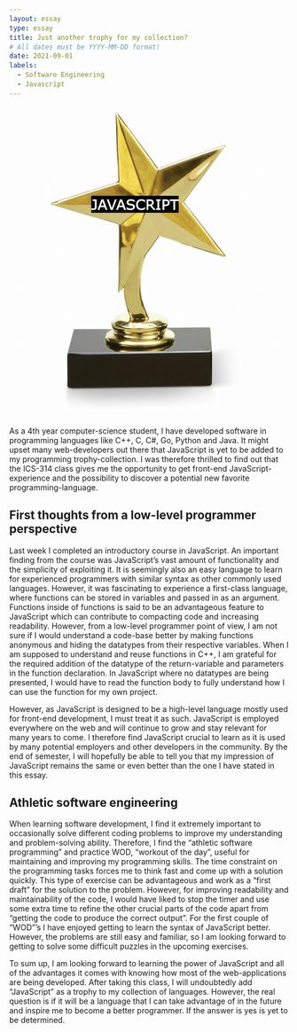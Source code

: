 ```yaml
---
layout: essay
type: essay
title: Just another trophy for my collection?
# All dates must be YYYY-MM-DD format!
date: 2021-09-01
labels:
  - Software Engineering
  - Javascript
---
```


<img class="ui medium right floated rounded image" src="../images/star.png">

As a 4th year computer-science student, I have developed software in programming languages like C++, C, C#, Go, Python and Java. It might upset many web-developers out there that JavaScript is yet to be added to my programming trophy-collection. I was therefore thrilled to find out that the ICS-314 class gives me the opportunity to get front-end JavaScript-experience and the possibility to discover a potential new favorite programming-language.  

## First thoughts from a low-level programmer perspective 
Last week I completed an introductory course in JavaScript. An important finding from the course was JavaScript’s vast amount of functionality and the simplicity of exploiting it. It is seemingly also an easy language to learn for experienced programmers with similar syntax as other commonly used languages. However, it was fascinating to experience a first-class language, where functions can be stored in variables and passed in as an argument. Functions inside of functions is said to be an advantageous feature to JavaScript which can contribute to compacting code and increasing readability. However, from a low-level programmer point of view, I am not sure if I would understand a code-base better by making functions anonymous and hiding the datatypes from their respective variables. When I am supposed to understand and reuse functions in C++, I am grateful for the required addition of the datatype of the return-variable and parameters in the function declaration. In JavaScript where no datatypes are being presented, I would have to read the function body to fully understand how I can use the function for my own project. 

However, as JavaScript is designed to be a high-level language mostly used for front-end development, I must treat it as such. JavaScript is employed everywhere on the web and will continue to grow and stay relevant for many years to come. I therefore find JavaScript crucial to learn as it is used by many potential employers and other developers in the community. By the end of semester, I will hopefully be able to tell you that my impression of JavaScript remains the same or even better than the one I have stated in this essay. 

## Athletic software engineering
When learning software development, I find it extremely important to occasionally solve different coding problems to improve my understanding and problem-solving ability. Therefore, I find the “athletic software programming” and practice WOD, “workout of the day”, useful for maintaining and improving my programming skills. The time constraint on the programming tasks forces me to think fast and come up with a solution quickly. This type of exercise can be advantageous and work as a “first draft” for the solution to the problem. However, for improving readability and maintainability of the code, I would have liked to stop the timer and use some extra time to refine the other crucial parts of the code apart from “getting the code to produce the correct output”. For the first couple of “WOD”’s I have enjoyed getting to learn the syntax of JavaScript better. However, the problems are still easy and familiar, so I am looking forward to getting to solve some difficult puzzles in the upcoming exercises.

To sum up, I am looking forward to learning the power of JavaScript and all of the advantages it comes with knowing how most of the web-applications are being developed. After taking this class, I will undoubtedly add “JavaScript” as a trophy to my collection of languages. However, the real question is if it will be a language that I can take advantage of in the future and inspire me to become a better programmer. If the answer is yes is yet to be determined. 
